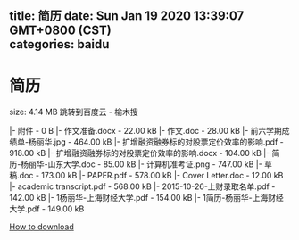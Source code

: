 
title: 简历
date: Sun Jan 19 2020 13:39:07 GMT+0800 (CST)    
categories: baidu
---

# 简历
size: 4.14 MB
 跳转到百度云 - 榆木搜
 
|- 附件 - 0 B
|- 作文准备.docx - 22.00 kB
|- 作文.doc - 28.00 kB
|- 前六学期成绩单-杨丽华.jpg - 464.00 kB
|- 扩增融资融券标的对股票定价效率的影响.pdf - 918.00 kB
|- 扩增融资融券标的对股票定价效率的影响.docx - 104.00 kB
|- 简历-杨丽华-山东大学.doc - 85.00 kB
|- 计算机准考证.png - 747.00 kB
|- 草稿.doc - 173.00 kB
|- PAPER.pdf - 578.00 kB
|- Cover Letter.doc - 12.00 kB
|- academic transcript.pdf - 568.00 kB
|- 2015-10-26-上财录取名单.pdf - 142.00 kB
|- 1杨丽华-上海财经大学.pdf - 154.00 kB
|- 1简历-杨丽华-上海财经大学.pdf - 149.00 kB

[How to download](https://bpcam.bemobtrk.com/go/2ceec3aa-1ca2-46d6-b9ff-aaa5c184517c?jno=1491)